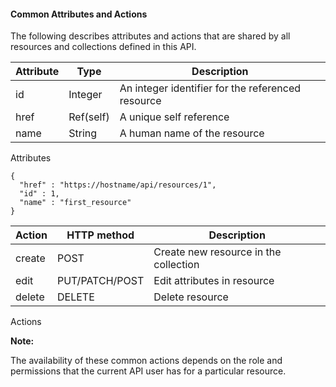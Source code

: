 #### Common Attributes and Actions

The following describes attributes and actions that are shared by all
resources and collections defined in this API.

| Attribute | Type      | Description                                       |
| --------- | --------- | ------------------------------------------------- |
| id        | Integer   | An integer identifier for the referenced resource |
| href      | Ref(self) | A unique self reference                           |
| name      | String    | A human name of the resource                      |

Attributes

    {
      "href" : "https://hostname/api/resources/1",
      "id" : 1,
      "name" : "first_resource"
    }

| Action | HTTP method    | Description                           |
| ------ | -------------- | ------------------------------------- |
| create | POST           | Create new resource in the collection |
| edit   | PUT/PATCH/POST | Edit attributes in resource           |
| delete | DELETE         | Delete resource                       |

Actions

**Note:**

The availability of these common actions depends on the role and
permissions that the current API user has for a particular resource.

</div>
